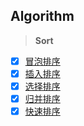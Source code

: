 ## Algorithm

> **Sort**

- [x] [冒泡排序](https://github.com/CodeRookie262/JavaScript-Algorithm-Training/blob/main/Sort/BubbleSort.js)
- [x] [插入排序](https://github.com/CodeRookie262/JavaScript-Algorithm-Training/blob/main/Sort/InsertionSort.js)
- [x] [选择排序](https://github.com/CodeRookie262/JavaScript-Algorithm-Training/blob/main/Sort/SelectionSort.js)
- [x] [归并排序](https://github.com/CodeRookie262/JavaScript-Algorithm-Training/blob/main/Sort/MergeSort.js)
- [x] [快速排序](https://github.com/CodeRookie262/JavaScript-Algorithm-Training/blob/main/Sort/QuickSort.js)
